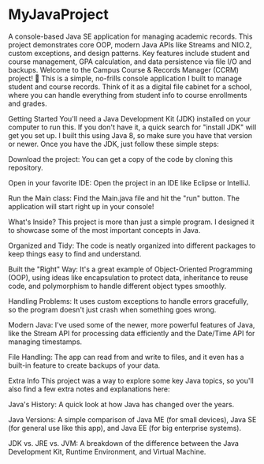 # MyJavaProject
A console-based Java SE application for managing academic records. This project demonstrates core OOP, modern Java APIs like Streams and NIO.2, custom exceptions, and design patterns. Key features include student and course management, GPA calculation, and data persistence via file I/O and backups.
Welcome to the Campus Course & Records Manager (CCRM) project! 👋
This is a simple, no-frills console application I built to manage student and course records. Think of it as a digital file cabinet for a school, where you can handle everything from student info to course enrollments and grades.

Getting Started
You'll need a Java Development Kit (JDK) installed on your computer to run this. If you don't have it, a quick search for "install JDK" will get you set up. I built this using Java 8, so make sure you have that version or newer. Once you have the JDK, just follow these simple steps:

Download the project: You can get a copy of the code by cloning this repository.

Open in your favorite IDE: Open the project in an IDE like Eclipse or IntelliJ.

Run the Main class: Find the Main.java file and hit the "run" button. The application will start right up in your console!

What's Inside?
This project is more than just a simple program. I designed it to showcase some of the most important concepts in Java.

Organized and Tidy: The code is neatly organized into different packages to keep things easy to find and understand.

Built the "Right" Way: It's a great example of Object-Oriented Programming (OOP), using ideas like encapsulation to protect data, inheritance to reuse code, and polymorphism to handle different object types smoothly.

Handling Problems: It uses custom exceptions to handle errors gracefully, so the program doesn't just crash when something goes wrong.

Modern Java: I've used some of the newer, more powerful features of Java, like the Stream API for processing data efficiently and the Date/Time API for managing timestamps.

File Handling: The app can read from and write to files, and it even has a built-in feature to create backups of your data.

Extra Info
This project was a way to explore some key Java topics, so you'll also find a few extra notes and explanations here:

Java's History: A quick look at how Java has changed over the years.

Java Versions: A simple comparison of Java ME (for small devices), Java SE (for general use like this app), and Java EE (for big enterprise systems).

JDK vs. JRE vs. JVM: A breakdown of the difference between the Java Development Kit, Runtime Environment, and Virtual Machine.
